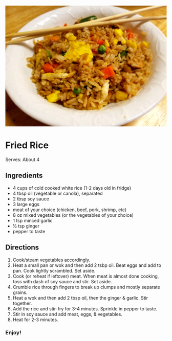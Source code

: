 ![Fried Rice](https://raw.githubusercontent.com/aromig/recipes/master/photos/friedrice.jpg "Photo: Fried Rice")
# Fried Rice
Serves: About 4

## Ingredients
* 4 cups of cold cooked white rice (1-2 days old in fridge)
* 4 tbsp oil (vegetable or canola), separated
* 2 tbsp soy sauce
* 3 large eggs
* meat of your choice (chicken, beef, pork, shrimp, etc)
* 8 oz mixed vegetables (or the vegetables of your choice)
* 1 tsp minced garlic
* &frac12; tsp ginger
* pepper to taste

## Directions
1. Cook/steam vegetables accordingly.
2. Heat a small pan or wok and then add 2 tsbp oil. Beat eggs and add to pan. Cook lightly scrambled. Set aside.
3. Cook (or reheat if leftover) meat. When meat is almost done cooking, toss with dash of soy sauce and stir. Set aside.
4. Crumble rice through fingers to break up clumps and mostly separate grains.
5. Heat a wok and then add 2 tbsp oil, then the ginger &amp; garlic. Stir together.
6. Add the rice and stir-fry for 3-4 minutes. Sprinkle in pepper to taste.
7. Stir in soy sauce and add meat, eggs, &amp; vegetables.
8. Heat for 2-3 minutes.

### Enjoy!
